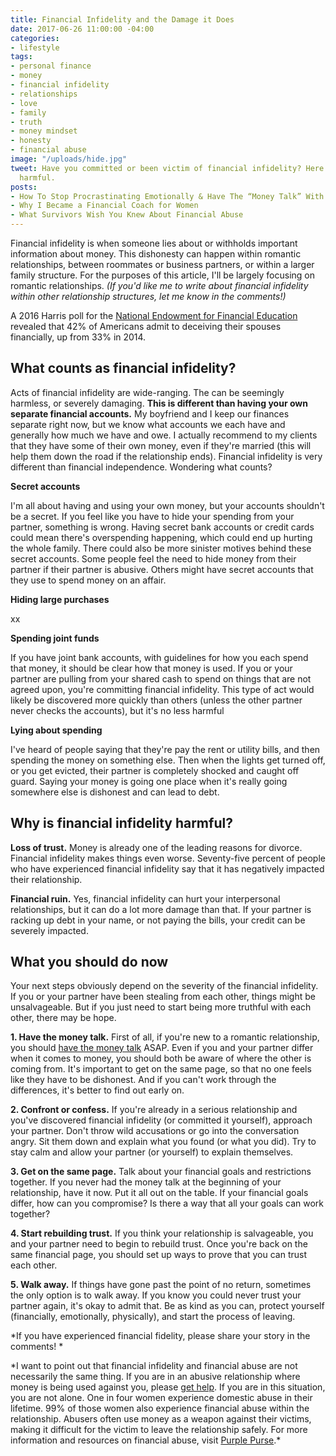 ```yaml
---
title: Financial Infidelity and the Damage it Does
date: 2017-06-26 11:00:00 -04:00
categories:
- lifestyle
tags:
- personal finance
- money
- financial infidelity
- relationships
- love
- family
- truth
- money mindset
- honesty
- financial abuse
image: "/uploads/hide.jpg"
tweet: Have you committed or been victim of financial infidelity? Here's why it's
  harmful.
posts:
- How To Stop Procrastinating Emotionally & Have The “Money Talk” With Your S.O.
- Why I Became a Financial Coach for Women
- What Survivors Wish You Knew About Financial Abuse
---
```


Financial infidelity is when someone lies about or withholds important information about money. This dishonesty can happen within romantic relationships, between roommates or business partners, or within a larger family structure.  For the purposes of this article, I'll be largely focusing on romantic relationships. *(If you'd like me to write about financial infidelity within other relationship structures, let me know in the comments!)*

A 2016 Harris poll for the [National Endowment for Financial Education ](http://www.nefe.org/press-room/news/americans-confess-to-financial-infidelity.aspx)revealed that 42% of Americans admit to deceiving their spouses financially, up from 33% in 2014.

## What counts as financial infidelity?

Acts of financial infidelity are wide-ranging. The can be seemingly harmless, or severely damaging. **This is different than having your own separate financial accounts.** My boyfriend and I keep our finances separate right now, but we know what accounts we each have and generally how much we have and owe. I actually recommend to my clients that they have some of their own money, even if they're married (this will help them down the road if the relationship ends). Financial infidelity is very different than financial independence. Wondering what counts?

**Secret accounts**

I'm all about having and using your own money, but your accounts shouldn't be a secret. If you feel like you have to hide your spending from your partner, something is wrong. Having secret bank accounts or credit cards could mean there's overspending happening, which could end up hurting the whole family. There could also be more sinister motives behind these secret accounts. Some people feel the need to hide money from their partner if their partner is abusive. Others might have secret accounts that they use to spend money on an affair.

**Hiding large purchases**

xx

**Spending joint funds**

If you have joint bank accounts, with guidelines for how you each spend that money, it should be clear how that money is used. If you or your partner are pulling from your shared cash to spend on things that are not agreed upon, you're committing financial infidelity. This type of act would likely be discovered more quickly than others (unless the other partner never checks the accounts), but it's no less harmful

**Lying about spending**

I've heard of people saying that they're pay the rent or utility bills, and then spending the money on something else. Then when the lights get turned off, or you get evicted, their partner is completely shocked and caught off guard. Saying your money is going one place when it's really going somewhere else is dishonest and can lead to debt.

## Why is financial infidelity harmful?

**Loss of trust.** Money is already one of the leading reasons for divorce. Financial infidelity makes things even worse. Seventy-five percent of people who have experienced financial infidelity say that it has negatively impacted their relationship.

**Financial ruin.** Yes, financial infidelity can hurt your interpersonal relationships, but it can do a lot more damage than that. If your partner is racking up debt in your name, or not paying the bills, your credit can be severely impacted. 

## What you should do now

Your next steps obviously depend on the severity of the financial infidelity. If you or your partner have been stealing from each other, things might be unsalvageable.  But if you just need to start being more truthful with each other, there may be hope.

**1. Have the money talk.** First of all, if you're new to a romantic relationship, you should [have the money talk](https://www.maggiegermano.com/blog/have-the-money-talk) ASAP. Even if you and your partner differ when it comes to money, you should both be aware of where the other is coming from. It's important to get on the same page, so that no one feels like they have to be dishonest. And if you can't work through the differences, it's better to find out early on.

**2. Confront or confess.** If you're already in a serious relationship and you've discovered financial infidelity (or committed it yourself), approach your partner. Don't throw wild accusations or go into the conversation angry. Sit them down and explain what you found (or what you did). Try to stay calm and allow your partner (or yourself) to explain themselves. 

**3. Get on the same page.** Talk about your financial goals and restrictions together. If you never had the money talk at the beginning of your relationship, have it now. Put it all out on the table. If your financial goals differ, how can you compromise? Is there a way that all your goals can work together?

**4. Start rebuilding trust.** If you think your relationship is salvageable, you and your partner need to begin to rebuild trust. Once you're back on the same financial page, you should set up ways to prove that you can trust each other. 

**5. Walk away.** If things have gone past the point of no return, sometimes the only option is to walk away. If you know you could never trust your partner again, it's okay to admit that. Be as kind as you can, protect yourself (financially, emotionally, physically), and start the process of leaving.

*If you have experienced financial fidelity, please share your story in the comments! *

\*I want to point out that financial infidelity and financial abuse are not necessarily the same thing. If you are in an abusive relationship where money is being used against you, please [get help](http://www.thehotline.org/). If you are in this situation, you are not alone. One in four women experience domestic abuse in their lifetime. 99% of those women also experience financial abuse within the relationship. Abusers often use money as a weapon against their victims, making it difficult for the victim to leave the relationship safely. For more information and resources on financial abuse, visit [Purple Purse](http://purplepurse.com/).\*